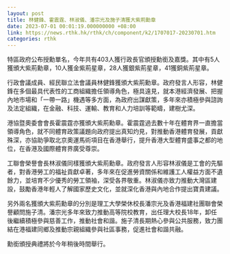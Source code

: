 ```yaml
---
layout: post
title: 林健鋒、霍震霆、林淑儀、潘宗光及施子清獲大紫荊勳章
date: 2023-07-01 00:01:19.000000000 +08:00
link: https://news.rthk.hk/rthk/ch/component/k2/1707017-20230701.htm
categories: rthk
---
```


特區政府公布授勳單名，今年共有403人獲行政長官頒授勳銜及嘉獎。其中有5人獲頒大紫荊勳章，10人獲金紫荊星章，28人獲銀紫荊星章，41獲銅紫荊星章。

行政會議成員、經民聯立法會議員林健鋒獲頒大紫荊勳章。政府發言人形容，林健鋒在多個最具代表性的工商組織擔任領導角色，極具遠見，就本港經濟發展、把握內地市場和「一帶一路」機遇等多方面，為政府出謀獻策，多年來亦積極參與諮詢及法定組織，在金融、科技、運輸、教育和人力培訓等範疇，建樹尤深。

港協暨奧委會會長霍震霆亦獲頒大紫荊勳章。霍震霆過去數十年在體育界一直擔當領導角色，就不同體育政策議題向政府提出真知灼見，對推動香港體育發展，貢獻殊深，亦協助爭取北京奧運馬術項目在香港舉行，提升香港大型體育盛事之都的地位，在香港及國際體育界廣受尊崇。

工聯會榮譽會長林淑儀同樣獲頒大紫荊勳章。政府發言人形容林淑儀是工會的先驅者，對香港勞工的福祉貢獻卓著，多年來在促進勞資關係和維護工人權益方面不遺餘力，並培育不少優秀的勞工領袖，深受各界敬重。林淑儀亦致力推動大灣區建設，鼓勵香港年輕人了解國家歷史文化，並就深化香港與內地合作提出寶貴建議。

另外兩名獲頒大紫荊勳章的分別是理工大學榮休校長潘宗光及香港福建社團聯會榮譽顧問施子清。潘宗光多年來致力推動高等院校教育，出任理大校長18年，卸任後繼續積極參與慈善工作，推動社會和諧。施子清長期熱心參與公共服務，致力團結在港福建同鄉及推動宗親組織參與社區事務，促進社會和諧共融。

勳銜頒授典禮將於今年稍後時間舉行。
